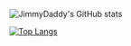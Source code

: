 ![JimmyDaddy's GitHub stats](https://github-readme-stats-jimmydaddy.vercel.app/api?username=jimmydaddy&show_icons=true&theme=tokyonight&include_all_commits=true&hide_rank=false) 

[![Top Langs](https://github-readme-stats-jimmydaddy.vercel.app/api/top-langs/?username=jimmydaddy&size_weight=1&count_weight=1&theme=tokyonight&card_width=467)](https://github.com/anuraghazra/github-readme-stats)
<!--
[![JimmyDaddy's wakatime stats](https://github-readme-stats-jimmydaddy.vercel.app/api/wakatime?username=JimmyDaddy)](https://github.com/anuraghazra/github-readme-stats)
-->
